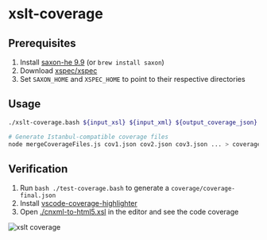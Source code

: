 # xslt-coverage

## Prerequisites

1. Install [saxon-he 9.9](https://sourceforge.net/projects/saxon/files/Saxon-HE/9.9/) (or `brew install saxon`)
1. Download [xspec/xspec](https://github.com/xspec/xspec)
1. Set `SAXON_HOME` and `XSPEC_HOME` to point to their respective directories

## Usage

```sh
./xslt-coverage.bash ${input_xsl} ${input_xml} ${output_coverage_json} ${optional_output_xml}

# Generate Istanbul-compatible coverage files
node mergeCoverageFiles.js cov1.json cov2.json cov3.json ... > coverage/coverage-final.json
```

## Verification

1. Run `bash ./test-coverage.bash` to generate a `coverage/coverage-final.json`
1. Install [vscode-coverage-highlighter](https://github.com/pilat/vscode-coverage-highlighter)
1. Open [./cnxml-to-html5.xsl](./cnxml-to-html5.xsl) in the editor and see the code coverage


![xslt coverage](https://user-images.githubusercontent.com/253202/76580187-0a14cd80-649d-11ea-9681-4b13688c7fa8.png)
